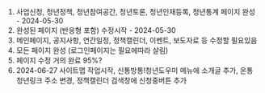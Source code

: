 <!-- 이곳은 작업공간 (HTML, css, 등) 페이지가 실제와 많은부분이 다름 -->

1. 사업신청, 청년정책, 청년참여공간, 청년토론, 청년인재등록, 청년통계 페이지 완성 - 2024-05-30
2. 완성된 페이지 (반응형 포함) 수정시작 - 2024-05-30
3. 메인페이지, 공지사항, 연간일정, 정책캘린더, 이벤트, 보도자료 등 수정할 필요있음 
4. 모든 페이지 완성 (로그인페이지는 필요에따라 살림)
5. 페이지 수정 거의 완료 95%?
6. 2024-06-27 사이트맵 작업시작, 신통방통!청년도우미 메뉴에 소개글 추가, 온통청년링크 주소 변경, 정책캘린더 검색창에 신청중버튼 추가